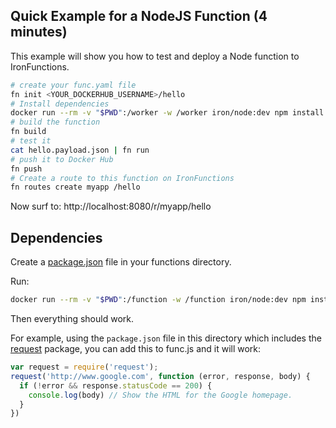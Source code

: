 ## Quick Example for a NodeJS Function (4 minutes)

This example will show you how to test and deploy a Node function to IronFunctions.

```sh
# create your func.yaml file
fn init <YOUR_DOCKERHUB_USERNAME>/hello
# Install dependencies
docker run --rm -v "$PWD":/worker -w /worker iron/node:dev npm install
# build the function
fn build
# test it
cat hello.payload.json | fn run
# push it to Docker Hub
fn push
# Create a route to this function on IronFunctions
fn routes create myapp /hello
```

Now surf to: http://localhost:8080/r/myapp/hello

## Dependencies

Create a [package.json](https://docs.npmjs.com/getting-started/using-a-package.json) file in your functions directory.

Run:

```sh
docker run --rm -v "$PWD":/function -w /function iron/node:dev npm install
```

Then everything should work.

For example, using the `package.json` file in this directory which includes the [request](https://www.npmjs.com/package/request) package, you can add this to func.js and it will work:

```js
var request = require('request');
request('http://www.google.com', function (error, response, body) {
  if (!error && response.statusCode == 200) {
    console.log(body) // Show the HTML for the Google homepage.
  }
})
```
